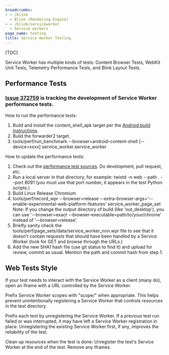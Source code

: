 ```yaml
---
breadcrumbs:
- - /blink
  - Blink (Rendering Engine)
- - /blink/serviceworker
  - Service workers
page_name: testing
title: Service Worker Testing
---
```


[TOC]

Service Worker has multiple kinds of tests: Content Browser Tests, WebKit Unit
Tests, Telemetry Performance Tests, and Blink Layout Tests.

## Performance Tests

### [Issue 372759](https://code.google.com/p/chromium/issues/detail?id=372759) is tracking the development of Service Worker performance tests.

How to run the performance tests:

1.  Build and install the content_shell_apk target per the [Android
            build
            instructions](https://code.google.com/p/chromium/wiki/AndroidBuildInstructions#Build_Content_shell).
2.  Build the forwarder2 target.
3.  tools/perf/run_benchmark --browser=android-content-shell
            \[--device=xxxx\] service_worker.service_worker

How to update the performance tests:

1.  Check out the [performance test
            sources](https://github.com/coonsta/Service-Worker-Performance). Do
            development, pull request, etc.
2.  Run a local server in that directory, for example: twistd -n web
            --path . --port 8091 (you must use that port number, it appears in
            the test Python scripts.)
3.  Build Linux Release Chromium
4.  tools/perf/record_wpr --browser=release
            --extra-browser-args='--enable-experimental-web-platform-features'
            service_worker_page_set
    Note: If you change the output directory of build (like 'out_desktop'), you
    can use '--browser=exact --browser-executable=path/to/your/chrome' instead
    of '--browser=release'.
5.  Briefly sanity check the
            tools/perf/page_sets/data/service_worker_nnn.wpr file to see that it
            doesn't contain requests that should have been handled by a Service
            Worker (look for GET and browse through the URLs.)
6.  Add the new SHA1 hash file (use git status to find it) and upload
            for review, commit as usual. Mention the path and commit hash from
            step 1.

## Web Tests Style

If your test needs to interact with the Service Worker as a client (many do),
open an iframe with a URL controlled by the Service Worker.

Prefix Service Worker scopes with "scope/" when appropriate. This helps prevent
unintentionally registering a Service Worker that controls resources in the test
directory.

Prefix each test by unregistering the Service Worker. If a previous test run
failed or was interrupted, it may have left a Service Worker registration in
place. Unregistering the existing Service Worker first, if any, improves the
reliability of the test.

Clean up resources when the test is done: Unregister the test's Service Worker
at the end of the test. Remove any iframes.
